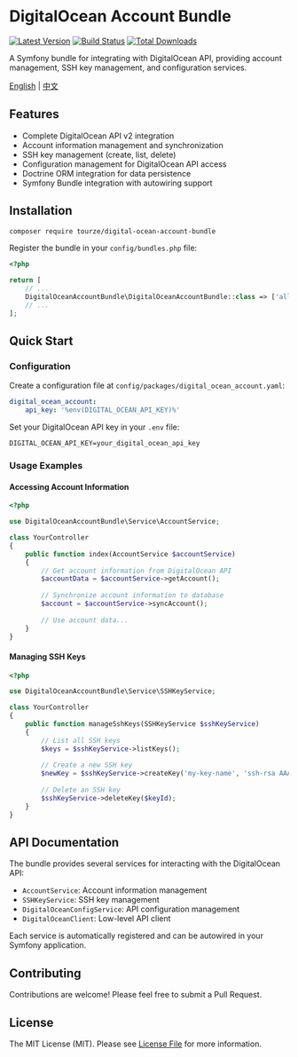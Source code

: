# DigitalOcean Account Bundle

[![Latest Version](https://img.shields.io/packagist/v/tourze/digital-ocean-account-bundle.svg?style=flat-square)](https://packagist.org/packages/tourze/digital-ocean-account-bundle)
[![Build Status](https://img.shields.io/travis/tourze/digital-ocean-account-bundle/master.svg?style=flat-square)](https://travis-ci.org/tourze/digital-ocean-account-bundle)
[![Total Downloads](https://img.shields.io/packagist/dt/tourze/digital-ocean-account-bundle.svg?style=flat-square)](https://packagist.org/packages/tourze/digital-ocean-account-bundle)

A Symfony bundle for integrating with DigitalOcean API, providing account management, SSH key management, and configuration services.

[English](README.md) | [中文](README.zh-CN.md)

## Features

- Complete DigitalOcean API v2 integration
- Account information management and synchronization
- SSH key management (create, list, delete)
- Configuration management for DigitalOcean API access
- Doctrine ORM integration for data persistence
- Symfony Bundle integration with autowiring support

## Installation

```bash
composer require tourze/digital-ocean-account-bundle
```

Register the bundle in your `config/bundles.php` file:

```php
<?php

return [
    // ...
    DigitalOceanAccountBundle\DigitalOceanAccountBundle::class => ['all' => true],
    // ...
];
```

## Quick Start

### Configuration

Create a configuration file at `config/packages/digital_ocean_account.yaml`:

```yaml
digital_ocean_account:
    api_key: '%env(DIGITAL_OCEAN_API_KEY)%'
```

Set your DigitalOcean API key in your `.env` file:

```
DIGITAL_OCEAN_API_KEY=your_digital_ocean_api_key
```

### Usage Examples

#### Accessing Account Information

```php
<?php

use DigitalOceanAccountBundle\Service\AccountService;

class YourController
{
    public function index(AccountService $accountService)
    {
        // Get account information from DigitalOcean API
        $accountData = $accountService->getAccount();
        
        // Synchronize account information to database
        $account = $accountService->syncAccount();
        
        // Use account data...
    }
}
```

#### Managing SSH Keys

```php
<?php

use DigitalOceanAccountBundle\Service\SSHKeyService;

class YourController
{
    public function manageSshKeys(SSHKeyService $sshKeyService)
    {
        // List all SSH keys
        $keys = $sshKeyService->listKeys();
        
        // Create a new SSH key
        $newKey = $sshKeyService->createKey('my-key-name', 'ssh-rsa AAAA...');
        
        // Delete an SSH key
        $sshKeyService->deleteKey($keyId);
    }
}
```

## API Documentation

The bundle provides several services for interacting with the DigitalOcean API:

- `AccountService`: Account information management
- `SSHKeyService`: SSH key management
- `DigitalOceanConfigService`: API configuration management
- `DigitalOceanClient`: Low-level API client

Each service is automatically registered and can be autowired in your Symfony application.

## Contributing

Contributions are welcome! Please feel free to submit a Pull Request.

## License

The MIT License (MIT). Please see [License File](LICENSE) for more information.
